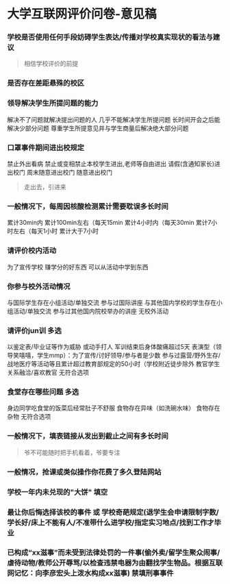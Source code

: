 # 大学互联网评价问卷-意见稿

### 学校是否使用任何手段妨碍学生表达/传播对学校真实现状的看法与建议

> 相信学校评价的前提

### 是否存在差距悬殊的校区

### 领导解决学生所提问题的能力

解决不了问题就解决提出问题的人
几乎不能解决学生所提问题
长时间开会之后能解决少部分问题
尊重学生所提意见并与学生商量后解决绝大部分问题

### 口罩事件期间进出校规定

禁止外出看病
禁止或变相禁止本校学生进出,老师等自由进出
请假(含通知家长)进出校门
周末随意进出校门
随意进出校门

> 走出去，引进来

### 一般情况下，每周因核酸检测累计需要耽误多长时间

累计30min内
累计100min左右（每天15min
累计4小时内（每天30min
累计7小时左右（每天1小时
累计大于7小时

### 请评价校内活动

为了宣传学校
赚学分的好东西
可以从活动中学到东西

### 你参与校外活动情况

与国际学生存在小组活动/单独交流
参与过国际讲座
与其他国内学校的学生存在小组活动/单独交流
参与过其他国内院校举办的讲座
无校外活动

### 请评价jun训 多选

以鉴定表/毕业证等作为威胁 或动手打人
军训结束后身体酸痛超过5天
表演型（领导笑嘻嘻，学生mmp）：为了宣传/讨好领导/参与者是少数
参与过露营/野外生存/战地医疗等活动等且累计超过教育部规定的50小时（学校附近徒步除外
教官学生关系融洽/喜欢教官
无符合选项

### 食堂存在哪些问题 多选

身边同学吃食堂的饭菜后经常肚子不舒服
食物存在异味（如洗碗水味）
食物存在杂物
无符合选项

### 一般情况下，填表链接从发出到截止之间有多长时间

> 爷不可能随时把手机看着，爷要专注

### 一般情况，抢课或类似操作你花费了多久登陆网站

### 学校一年内未兑现的"大饼"      填空

### 最让你后悔选择该校的事件 或 学校奇葩规定(退学生会申请限制字数/学长好/床上不能有人/不准带什么进学校/指定实习地点/找到工作才毕业

### 已构成“xx滋事”而未受到法律处罚的一件事(偷外卖/留学生聚众闹事/虐待动物/教师公开辱骂/以检查违禁电器为由翻找学生物品。根据互联网记忆：向李彦宏头上泼水构成xx滋事) 禁填刑事事件
